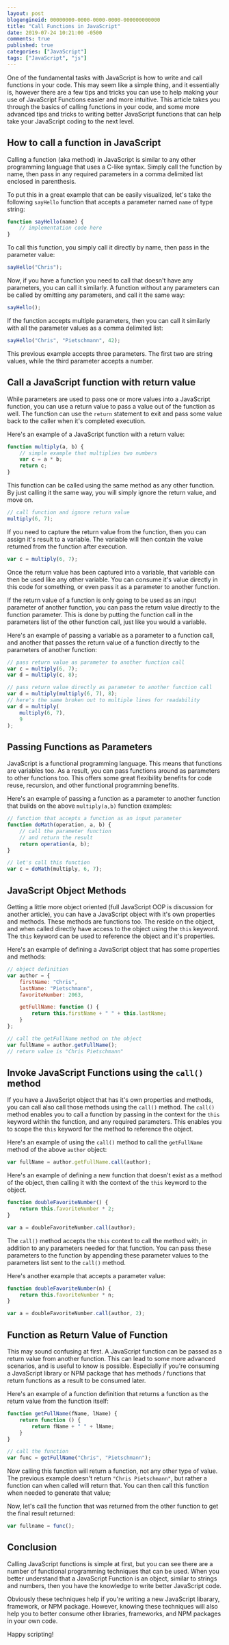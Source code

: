 ```yaml
---
layout: post
blogengineid: 00000000-0000-0000-0000-000000000000
title: "Call Functions in JavaScript"
date: 2019-07-24 10:21:00 -0500
comments: true
published: true
categories: ["JavaScript"]
tags: ["JavaScript", "js"]
---
```


One of the fundamental tasks with JavaScript is how to write and call functions in your code. This may seem like a simple thing, and it essentially is, however there are a few tips and tricks you can use to help making your use of JavaScript Functions easier and more intuitive. This article takes you through the basics of calling functions in your code, and some more advanced tips and tricks to writing better JavaScript functions that can help take your JavaScript coding to the next level.

## How to call a function in JavaScript

Calling a function (aka method) in JavaScript is similar to any other programming language that uses a C-like syntax. Simply call the function by name, then pass in any required parameters in a comma delimited list enclosed in parenthesis.

To put this in a great example that can be easily visualized, let's take the following `sayHello` function that accepts a parameter named `name` of type string:

```javascript
function sayHello(name) {
    // implementation code here
}
```

To call this function, you simply call it directly by name, then pass in the parameter value:

```javascript
sayHello("Chris");
```

Now, if you have a function you need to call that doesn't have any parameters, you can call it similarly. A function without any parameters can be called by omitting any parameters, and call it the same way:

```javascript
sayHello();
```

If the function accepts multiple parameters, then you can call it similarly with all the parameter values as a comma delimited list:

```javascript
sayHello("Chris", "Pietschmann", 42);
```

This previous example accepts three parameters. The first two are string values, while the third parameter accepts a number.

<!-- ad -->

## Call a JavaScript function with return value

While parameters are used to pass one or more values into a JavaScript function, you can use a return value to pass a value out of the function as well. The function can use the `return` statement to exit and pass some value back to the caller when it's completed execution.

Here's an example of a JavaScript function with a return value:

```javascript
function multiply(a, b) {
    // simple example that multiplies two numbers
    var c = a * b;
    return c;
}
```

This function can be called using the same method as any other function. By just calling it the same way, you will simply ignore the return value, and move on.

```javascript
// call function and ignore return value
multiply(6, 7);
```

If you need to capture the return value from the function, then you can assign it's result to a variable. The variable will then contain the value returned from the function after execution.

```javascript
var c = multiply(6, 7);
```

Once the return value has been captured into a variable, that variable can then be used like any other variable. You can consume it's value directly in this code for something, or even pass it as a parameter to another function.

If the return value of a function is only going to be used as an input parameter of another function, you can pass the return value directly to the function parameter. This is done by putting the function call in the parameters list of the other function call, just like you would a variable.

Here's an example of passing a variable as a parameter to a function call, and another that passes the return value of a function directly to the parameters of another function:

```javascript
// pass return value as parameter to another function call
var c = multiply(6, 7);
var d = multiply(c, 8);

// pass return value directly as parameter to another function call
var d = multiply(multiply(6, 7), 8);
// here's the same broken out to multiple lines for readability
var d = multiply(
    multiply(6, 7),
    9
);
```

## Passing Functions as Parameters

JavaScript is a functional programming language. This means that functions are variables too. As a result, you can pass functions around as parameters to other functions too. This offers some great flexibility benefits for code reuse, recursion, and other functional programming benefits.

Here's an example of passing a function as a parameter to another function that builds on the above `multiply(a,b)` function examples:

```javascript
// function that accepts a function as an input parameter
function doMath(operation, a, b) {
    // call the parameter function
    // and return the result
    return operation(a, b);
}

// let's call this function
var c = doMath(multiply, 6, 7);
```

## JavaScript Object Methods

Getting a little more object oriented (full JavaScript OOP is discussion for another article), you can have a JavaScript object with it's own properties and methods. These methods are functions too. The reside on the object, and when called directly have access to the object using the `this` keyword. The `this` keyword can be used to reference the object and it's properties.

Here's an example of defining a JavaScript object that has some properties and methods:

```javascript
// object definition
var author = {
    firstName: "Chris",
    lastName: "Pietschmann",
    favoriteNumber: 2063,

    getFullName: function () {
        return this.firstName + " " + this.lastName;
    }
};

// call the getFullName method on the object
var fullName = author.getFullName();
// return value is "Chris Pietschmann"
```

## Invoke JavaScript Functions using the `call()` method

If you have a JavaScript object that has it's own properties and methods, you can call also call those methods using the `call()` method. The `call()` method enables you to call a function by passing in the context for the `this` keyword within the function, and any required parameters. This enables you to scope the `this` keyword for the method to reference the object.

Here's an example of using the `call()` method to call the `getFullName` method of the above `author` object:

```javascript
var fullName = author.getFullName.call(author);
```

Here's an example of defining a new function that doesn't exist as a method of the object, then calling it with the context of the `this` keyword to the object.

```javascript
function doubleFavoriteNumber() {
    return this.favoriteNumber * 2;
}

var a = doubleFavoriteNumber.call(author);
```

The `call()` method accepts the `this` context to call the method with, in addition to any parameters needed for that function. You can pass these parameters to the function by appending these parameter values to the parameters list sent to the `call()` method.

Here's another example that accepts a parameter value:

```javascript
function doubleFavoriteNumber(n) {
    return this.favoriteNumber * n;
}

var a = doubleFavoriteNumber.call(author, 2);
```

## Function as Return Value of Function

This may sound confusing at first. A JavaScript function can be passed as a return value from another function. This can lead to some more advanced scenarios, and is useful to know is possible. Especially if you're consuming a JavaScript library or NPM package that has methods / functions that return functions as a result to be consumed later.

Here's an example of a function definition that returns a function as the return value from the function itself:

```javascript
function getFullName(fName, lName) {
    return function () {
        return fName + " " + lName;
    }
}

// call the function
var func = getFullName("Chris", "Pietschmann");
```

Now calling this function will return a function, not any other type of value. The previous example doesn't return `"Chris Pietschmann"`, but rather a function can when called will return that. You can then call this function when needed to generate that value;

Now, let's call the function that was returned from the other function to get the final result returned:

```javascript
var fullname = func();
```

## Conclusion

Calling JavaScript functions is simple at first, but you can see there are a number of functional programming techniques that can be used. When you better understand that a JavaScript Function is an object, similar to strings and numbers, then you have the knowledge to write better JavaScript code.

Obviously these techniques help if you're writing a new JavaScript libarary, framework, or NPM package. However, knowing these techniques will also help you to better consume other libraries, frameworks, and NPM packages in your own code.

Happy scripting!
